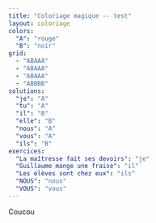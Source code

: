 ```yaml
---
title: "Coloriage magique -- test"
layout: coloriage
colors:
  "A": "rouge"
  "B": "noir"
grid:
  - "ABAAA"
  - "ABAAA"
  - "ABAAA"
  - "ABBBB"
solutions:
  "je": "A"
  "tu": "A"
  "il": "B"
  "elle": "B"
  "nous": "A"
  "vous": "A"
  "ils": "B"
exercices:
  "La maîtresse fait ses devoirs": "je"
  "Guillaume mange une fraise": "il"
  "Les élèves sont chez eux": "ils"
  "NOUS": "nous"
  "VOUS": "vous"
---
```


Coucou
